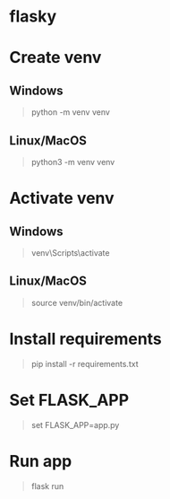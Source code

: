 # flasky

# Create **venv**
## Windows
 > python -m venv venv
## Linux/MacOS
 > python3 -m venv venv

# Activate **venv** 
## Windows
 > venv\Scripts\activate

## Linux/MacOS
 > source venv/bin/activate

# Install requirements
 > pip install -r requirements.txt

# Set FLASK_APP
 > set FLASK_APP=app.py

# Run app 
 > flask run
